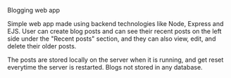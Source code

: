 Blogging web app

Simple web app made using backend technologies like Node, Express and EJS.
User can create blog posts and can see their recent posts on the left side under the "Recent posts" section, and they can also view, edit, and delete their older posts.

The posts are stored locally on the server when it is running, and get reset everytime the server is restarted. Blogs not stored in any database.
